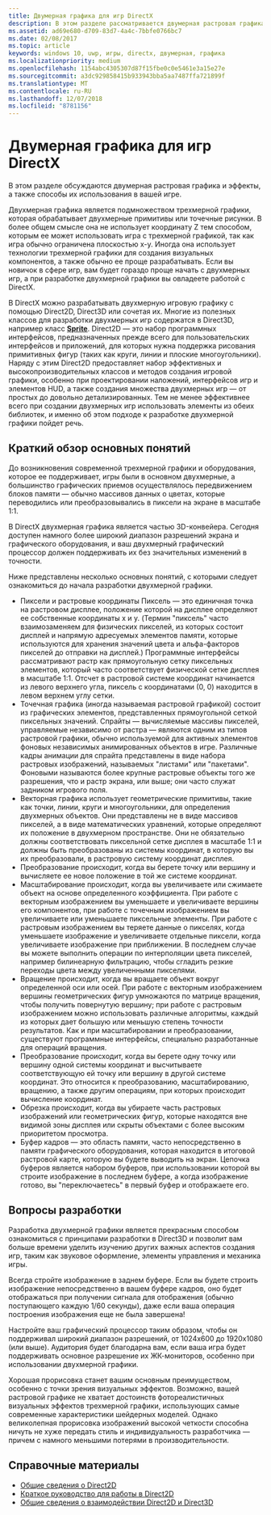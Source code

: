 ```yaml
---
title: Двумерная графика для игр DirectX
description: В этом разделе рассматривается двумерная растровая графика и эффекты, а также способы их использования в вашей игре.
ms.assetid: ad69e680-d709-83d7-4a4c-7bbfe0766bc7
ms.date: 02/08/2017
ms.topic: article
keywords: windows 10, uwp, игры, directx, двумерная, графика
ms.localizationpriority: medium
ms.openlocfilehash: 1154abc4305307d87f15fbe0c0e5461e3a15e27e
ms.sourcegitcommit: a3dc929858415b933943bba5aa7487ffa721899f
ms.translationtype: MT
ms.contentlocale: ru-RU
ms.lasthandoff: 12/07/2018
ms.locfileid: "8781156"
---
```

# <a name="2d-graphics-for-directx-games"></a>Двумерная графика для игр DirectX



В этом разделе обсуждаются двумерная растровая графика и эффекты, а также способы их использования в вашей игре.

Двухмерная графика является подмножеством трехмерной графики, которая обрабатывает двухмерные примитивы или точечные рисунки. В более общем смысле она не использует координату Z тем способом, которым ее может использовать игра с трехмерной графикой, так как игра обычно ограничена плоскостью x-y. Иногда она использует технологии трехмерной графики для создания визуальных компонентов, а также обычно ее проще разрабатывать. Если вы новичок в сфере игр, вам будет гораздо проще начать с двухмерных игр, а при разработке двухмерной графики вы овладеете работой с DirectX.

В DirectX можно разрабатывать двухмерную игровую графику с помощью Direct2D, Direct3D или сочетая их. Многие из полезных классов для разработки двухмерных игр содержатся в Direct3D, например класс [**Sprite**](https://msdn.microsoft.com/library/windows/desktop/bb205601). Direct2D — это набор программных интерфейсов, предназначенных прежде всего для пользовательских интерфейсов и приложений, для которых нужна поддержка рисования примитивных фигур (таких как круги, линии и плоские многоугольники). Наряду с этим Direct2D предоставляет набор эффективных и высокопроизводительных классов и методов создания игровой графики, особенно при проектировании наложений, интерфейсов игр и элементов HUD, а также создания множества двухмерных игр — от простых до довольно детализированных. Тем не менее эффективнее всего при создании двухмерных игр использовать элементы из обеих библиотек, и именно об этом подходе к разработке двухмерной графики пойдет речь.

## <a name="concepts-at-a-glance"></a>Краткий обзор основных понятий


До возникновения современной трехмерной графики и оборудования, которое ее поддерживает, игры были в основном двухмерные, а большинство графических приемов осуществлялось передвижением блоков памяти — обычно массивов данных о цветах, которые переводились или преобразовывались в пиксели на экране в масштабе 1:1.

В DirectX двухмерная графика является частью 3D-конвейера. Сегодня доступен намного более широкий диапазон разрешений экрана и графического оборудования, и ваш двухмерный графический процессор должен поддерживать их без значительных изменений в точности.

Ниже представлены несколько основных понятий, с которыми следует ознакомиться до начала разработки двухмерной графики.

-   Пиксели и растровые координаты Пиксель — это единичная точка на растровом дисплее, положение которой на дисплее определяют ее собственные координаты x и y. (Термин "пиксель" часто взаимозаменяем для физических пикселей, из которых состоит дисплей и напрямую адресуемых элементов памяти, которые используются для хранения значений цвета и альфа-факторов пикселей до отправки на дисплей.) Программные интерфейсы рассматривают растр как прямоугольную сетку пиксельных элементов, который часто соответствует физической сетке дисплея в масштабе 1:1. Отсчет в растровой системе координат начинается из левого верхнего угла, пиксель с координатами (0, 0) находится в левом верхнем углу сетки.
-   Точечная графика (иногда называемая растровой графикой) состоит из графических элементов, представленных прямоугольной сеткой пиксельных значений. Спрайты — вычисляемые массивы пикселей, управляемые независимо от растра — являются одним из типов растровой графики, обычно используемой для активных элементов фоновых независимых анимированных объектов в игре. Различные кадры анимации для спрайта представлены в виде набора растровых изображений, называемых "листами" или "пакетами". Фоновыми называются более крупные растровые объекты того же разрешения, что и растр экрана, или выше; они часто служат задником игрового поля.
-   Векторная графика использует геометрические примитивы, такие как точки, линии, круги и многоугольники, для определения двухмерных объектов. Они представлены не в виде массивов пикселей, а в виде математических уравнений, которые определяют их положение в двухмерном пространстве. Они не обязательно должны соответствовать пиксельной сетке дисплея в масштабе 1:1 и должны быть преобразованы из системы координат, в которую вы их преобразовали, в растровую систему координат дисплея.
-   Преобразование происходит, когда вы берете точку или вершину и вычисляете ее новое положение в той же системе координат.
-   Масштабирование происходит, когда вы увеличиваете или сжимаете объект на основе определенного коэффициента. При работе с векторным изображением вы уменьшаете и увеличиваете вершины его компонентов, при работе с точечным изображением вы увеличиваете или уменьшаете пиксельные элементы. При работе с растровым изображением вы теряете данные о пикселях, когда уменьшаете изображение и увеличиваете отдельные пиксели, когда увеличиваете изображение при приближении. В последнем случае вы можете выполнить операции по интерполяции цвета пикселей, например билинеарную фильтрацию, чтобы сгладить резкие переходы цвета между увеличенными пикселями.
-   Вращение происходит, когда вы вращаете объект вокруг определенной оси или осей. При работе с векторным изображением вершины геометрических фигур умножаются по матрице вращения, чтобы получить повернутую вершину; при работе с растровым изображением можно использовать различные алгоритмы, каждый из которых дает большую или меньшую степень точности результатов. Как и при масштабировании и преобразовании, существуют программные интерфейсы, специально разработанные для операций вращения.
-   Преобразование происходит, когда вы берете одну точку или вершину одной системы координат и высчитываете соответствующую ей точку или вершину в другой системе координат. Это относится к преобразованию, масштабированию, вращению, а также другим операциям, при которых происходит вычисление координат.
-   Обрезка происходит, когда вы убираете часть растровых изображений или геометрических фигур, которые находятся вне видимой зоны дисплея или скрыты объектами с более высоким приоритетом просмотра.
-   Буфер кадров — это область памяти, часто непосредственно в памяти графического оборудования, которая находится в итоговой растровой карте, которую вы будете выводить на экран. Цепочка буферов является набором буферов, при использовании которой вы строите изображение в последнем буфере, а когда изображение готово, вы "переключаетесь" в первый буфер и отображаете его.

## <a name="design-considerations"></a>Вопросы разработки


Разработка двухмерной графики является прекрасным способом ознакомиться с принципами разработки в Direct3D и позволит вам больше времени уделить изучению других важных аспектов создания игр, таким как звуковое оформление, элементы управления и механика игры.

Всегда стройте изображение в заднем буфере. Если вы будете строить изображение непосредственно в вашем буфере кадров, оно будет отображаться при получении сигнала для отображения (обычно поступающего каждую 1/60 секунды), даже если ваша операция построения изображения еще не была завершена!

Настройте ваш графический процессор таким образом, чтобы он поддерживал широкий диапазон разрешений, от 1024x600 до 1920x1080 (или выше). Аудитория будет благодарна вам, если ваша игра будет поддерживать основное разрешение их ЖК-мониторов, особенно при использовании двухмерной графики.

Хорошая прорисовка станет вашим основным преимуществом, особенно с точки зрения визуальных эффектов. Возможно, вашей растровой графике не хватает достоинств фотореалистичных визуальных эффектов трехмерной графики, использующих самые современные характеристики шейдерных моделей. Однако великолепная прорисовка изображений высокой четкости способна ничуть не хуже передать стиль и индивидуальность разработчика — причем с намного меньшими потерями в производительности.

## <a name="reference"></a>Справочные материалы


-   [Общие сведения о Direct2D](https://msdn.microsoft.com/library/windows/desktop/dd370987)
-   [Краткое руководство для работы в Direct2D](https://msdn.microsoft.com/library/windows/desktop/dd535473)
-   [Общие сведения о взаимодействии Direct2D и Direct3D](https://msdn.microsoft.com/library/windows/desktop/dd370966)
